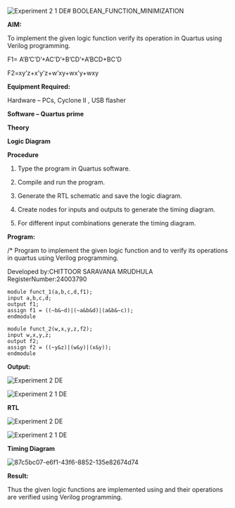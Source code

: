![Experiment 2 1  DE](https://github.com/user-attachments/assets/2c7c1672-793f-4d57-b1a2-f55cd4e7a0df)# BOOLEAN_FUNCTION_MINIMIZATION

**AIM:**

To implement the given logic function verify its operation in Quartus using Verilog programming.

F1= A’B’C’D’+AC’D’+B’CD’+A’BCD+BC’D 

F2=xy’z+x’y’z+w’xy+wx’y+wxy

**Equipment Required:**

Hardware – PCs, Cyclone II , USB flasher

**Software – Quartus prime**

**Theory**

**Logic Diagram**

**Procedure**

1.	Type the program in Quartus software.

2.	Compile and run the program.

3.	Generate the RTL schematic and save the logic diagram.

4.	Create nodes for inputs and outputs to generate the timing diagram.

5.	For different input combinations generate the timing diagram.


**Program:**

/* Program to implement the given logic function and to verify its operations in quartus using Verilog programming. 

Developed by:CHITTOOR SARAVANA MRUDHULA                                         RegisterNumber:24003790

```
module funct_1(a,b,c,d,f1);
input a,b,c,d;
output f1;
assign f1 = ((~b&~d)|(~a&b&d)|(a&b&~c));
endmodule
```

```
module funct_2(w,x,y,z,f2);
input w,x,y,z;
output f2;
assign f2 = ((~y&z)|(w&y)|(x&y));
endmodule
```


**Output:**

![Experiment 2     DE](https://github.com/user-attachments/assets/48c5d253-fb8c-4ce6-a7ac-cfcc829b67a9)

![Experiment 2 1  DE](https://github.com/user-attachments/assets/300c6f6a-2860-424c-ac17-fa277a902e4b)



**RTL**

![Experiment 2    DE](https://github.com/user-attachments/assets/08049f27-a8d4-40ae-96da-f2bfe62b6285)


![Experiment 2 1    DE](https://github.com/user-attachments/assets/24a56b75-cc56-4866-a6a6-2f2a1d64aae3)


**Timing Diagram**

![87c5bc07-e6f1-43f6-8852-135e82674d74](https://github.com/user-attachments/assets/41ff91fa-9fc7-49af-8ca1-fe352a882119)


**Result:**

Thus the given logic functions are implemented using and their operations are verified using Verilog programming.

